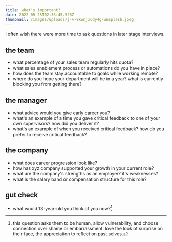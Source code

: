 ```yaml
---
title: what's important?
date: 2022-05-25T02:33:45.525Z
thumbnail: /images/uploads/j-v-8konjx6dy4g-unsplash.jpeg
---
```

i often wish there were more time to ask questions in later stage interviews.

## the team

- what percentage of your sales team regularly hits quota?
- what sales enablement process or automations do you have in place?
- how does the team stay accountable to goals while working remote?
- where do you hope your department will be in a year? what is currently blocking you from getting there?

## the manager

- what advice would you give early career you?
- what's an example of a time you gave critical feedback to one of your own supervisors? how did you deliver it? 
- what's an example of when you received critical feedback? how do you prefer to receive critical feedback?

## the company

- what does career progression look like?
- how has xyz company supported your growth in your current role?
- what are the company's strengths as an employer? it's weaknesses?
- what is the salary band or compensation structure for this role?

## gut check

- what would 13-year-old you think of you now?[^1]

[^1]: this question asks them to be human, allow vulnerability, and choose connection over shame or embarrassment. love the look of surprise on their face, the appreciation to reflect on past selves.